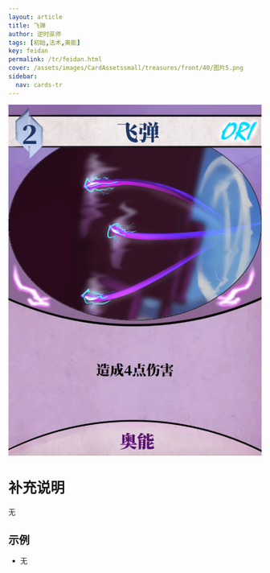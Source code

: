 ```yaml
---
layout: article
title: 飞弹
author: 逆时巫师
tags: [初始,法术,奥能]
key: feidan
permalink: /tr/feidan.html
cover: /assets/images/CardAssetssmall/treasures/front/40/图片5.png
sidebar:
  nav: cards-tr
---
```

![](/assets/images/CardAssets/treasures/front/40/图片5.png)

# 补充说明
无


## 示例
* 无